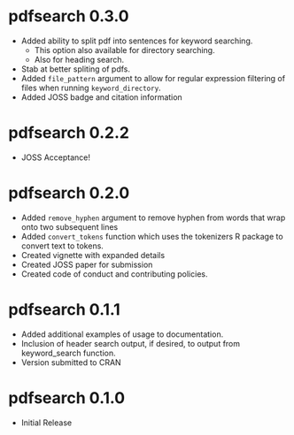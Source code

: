# pdfsearch 0.3.0

* Added ability to split pdf into sentences for keyword searching.
    + This option also available for directory searching.
    + Also for heading search.
* Stab at better spliting of pdfs.
* Added `file_pattern` argument to allow for regular expression filtering of files when running `keyword_directory`.
* Added JOSS badge and citation information

# pdfsearch 0.2.2

* JOSS Acceptance!


# pdfsearch 0.2.0

* Added `remove_hyphen` argument to remove hyphen from words that wrap onto two subsequent lines
* Added `convert_tokens` function which uses the tokenizers R package to convert text to tokens.
* Created vignette with expanded details
* Created JOSS paper for submission
* Created code of conduct and contributing policies.

# pdfsearch 0.1.1

* Added additional examples of usage to documentation.
* Inclusion of header search output, if desired, to output from keyword_search
    function.
* Version submitted to CRAN

# pdfsearch 0.1.0

* Initial Release 